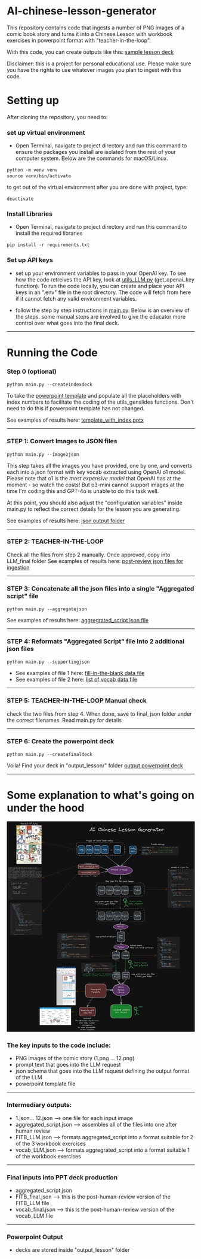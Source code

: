 # AI-chinese-lesson-generator

This repository contains code that ingests a number of PNG images of a comic book story and
turns it into a Chinese Lesson with workbook exercises in powerpoint format with "teacher-in-the-loop".

With this code, you can create outputs like this: [sample lesson deck](output_lesson/PDF/lesson2_2025-02-17_FINAL.pdf)

Disclaimer: this is a project for personal educational use. Please make sure you
have the rights to use whatever images you plan to ingest with this code.

# Setting up

After cloning the repository, you need to:

### set up virtual environment

- Open Terminal, navigate to project directory and run this command to ensure the packages you install are isolated from the rest of your computer system. Below are the commands for macOS/Linux.

```
python -m venv venv
source venv/bin/activate
```

to get out of the virtual environment after you are done with project, type:

```
deactivate
```

### Install Libraries

- Open Terminal, navigate to project directory and run this command to install the required libraries

```
pip install -r requirements.txt
```

### Set up API keys

- set up your environment variables to pass in your OpenAI key. To see how the code retreives the API key, look at [utils_LLM.py](utils_LLM.py) (get_openai_key function). To run the code locally, you can create and place your API keys in an ".env" file in the root directory. The code will fetch from here if it cannot fetch any valid environment variables.

- follow the step by step instructions in [main.py](main.py). Below is an overview of the steps. some manual steps are involved to give the educator more control over what goes into the final deck.

---

# Running the Code

### Step 0 (optional)

```
python main.py --createindexdeck
```

To take the [powerpoint template](powerpoint_template/doraemon_lesson_template_v1.pptx) and populate all the placeholders with index numbers to facilitate the coding of the utils_genslides functions. Don't need to do this if powerpoint template has not changed.

See examples of results here: [template_with_index.pptx](powerpoint_template/template_with_index.pptx)

---

### STEP 1: Convert Images to JSON files

```
python main.py --image2json
```

This step takes all the images you have provided, one by one, and converts each into a json format with key vocab extracted using OpenAI o1 model. Please note that o1 is the _most expensive model_ that OpenAI has at the moment - so watch the costs! But o3-mini cannot support images at the time I'm coding this and GPT-4o is unable to do this task well.

At this point, you should also adjust the "configuration variables" inside main.py to reflect the correct details for the lesson you are generating.

See examples of results here: [json output folder](doraemon_content/story1/LLM_json/)

---

### STEP 2: TEACHER-IN-THE-LOOP

Check all the files from step 2 manually. Once approved, copy into LLM_final folder
See examples of results here: [post-review json files for ingestion](doraemon_content/story1/LLM_final/)

---

### STEP 3: Concatenate all the json files into a single "Aggregated script" file

```
python main.py --aggregatejson
```

See examples of results here: [aggregrated_script json file](doraemon_content/story1/final_json/aggregate_script.json)

---

### STEP 4: Reformats "Aggregated Script" file into 2 additional json files

```
python main.py --supportingjson
```

- See examples of file 1 here: [fill-in-the-blank data file](doraemon_content/story1/LLM_json/LLM_FITB.json)
- See examples of file 2 here: [list of vocab data file](doraemon_content/story1/LLM_json/LLM_vocab.json)

---

### STEP 5: TEACHER-IN-THE-LOOP Manual check

check the two files from step 4. When done, save to final_json folder under the correct filenames. Read main.py for details

---

### STEP 6: Create the powerpoint deck

```
python main.py --createfinaldeck
```

Voila! Find your deck in "output_lesson/" folder [output powerpoint deck](output_lesson/)

---

# Some explanation to what's going on under the hood

![image](diagram2x.png)

### The key inputs to the code include:

- PNG images of the comic story (1.png ... 12.png)
- prompt text that goes into the LLM request
- json schema that goes into the LLM request defining the output format of the LLM
- powerpoint template file

---

### Intermediary outputs:

- 1.json... 12.json --> one file for each input image
- aggregated_script.json --> assembles all of the files into one after human review
- FITB_LLM.json --> formats aggregated_script into a format suitable for 2 of the 3 workbook exercises
- vocab_LLM.json --> formats aggregrated_script into a format suitable 1 of the workbook exercises

---

### Final inputs into PPT deck production

- aggregated_script.json
- FITB_final.json --> this is the post-human-review version of the FITB_LLM file
- vocab_final.json --> this is the post-human-review version of the vocab_LLM file

---

### Powerpoint Output

- decks are stored inside "output_lesson" folder

